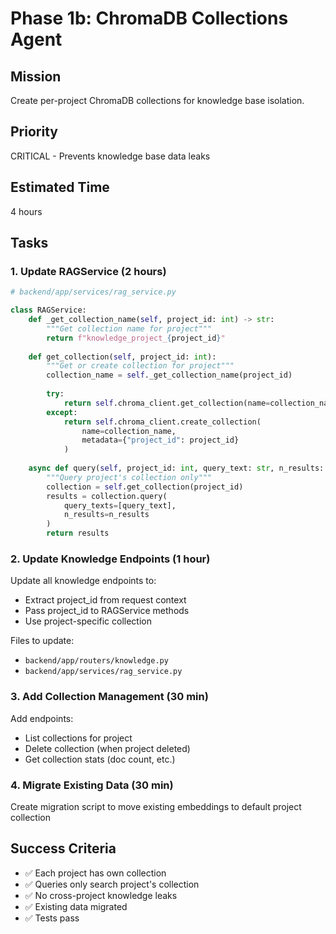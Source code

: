 # Phase 1b: ChromaDB Collections Agent

## Mission
Create per-project ChromaDB collections for knowledge base isolation.

## Priority
CRITICAL - Prevents knowledge base data leaks

## Estimated Time
4 hours

## Tasks

### 1. Update RAGService (2 hours)
```python
# backend/app/services/rag_service.py

class RAGService:
    def _get_collection_name(self, project_id: int) -> str:
        """Get collection name for project"""
        return f"knowledge_project_{project_id}"
    
    def get_collection(self, project_id: int):
        """Get or create collection for project"""
        collection_name = self._get_collection_name(project_id)
        
        try:
            return self.chroma_client.get_collection(name=collection_name)
        except:
            return self.chroma_client.create_collection(
                name=collection_name,
                metadata={"project_id": project_id}
            )
    
    async def query(self, project_id: int, query_text: str, n_results: int = 5):
        """Query project's collection only"""
        collection = self.get_collection(project_id)
        results = collection.query(
            query_texts=[query_text],
            n_results=n_results
        )
        return results
```

### 2. Update Knowledge Endpoints (1 hour)
Update all knowledge endpoints to:
- Extract project_id from request context
- Pass project_id to RAGService methods
- Use project-specific collection

Files to update:
- `backend/app/routers/knowledge.py`
- `backend/app/services/rag_service.py`

### 3. Add Collection Management (30 min)
Add endpoints:
- List collections for project
- Delete collection (when project deleted)
- Get collection stats (doc count, etc.)

### 4. Migrate Existing Data (30 min)
Create migration script to move existing embeddings to default project collection

## Success Criteria
- ✅ Each project has own collection
- ✅ Queries only search project's collection
- ✅ No cross-project knowledge leaks
- ✅ Existing data migrated
- ✅ Tests pass
